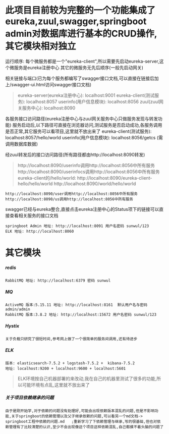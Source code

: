 # 此项目目前较为完整的一个功能集成了eureka,zuul,swagger,springboot admin对数据库进行基本的CRUD操作,其它模块相对独立

运行顺序:
	每个微服务都是一个"eureka-client",所以需要先启动eureka-server,这个微服务是eureka注册中心
	其它的微服务无先后顺序(一般先启动网关)

相关链接与端口(已为每个服务都编写了swagger接口文档,可以直接在链接后加上/swagger-ui.html访问swagger接口文档)
  > eureka-server(eureka注册中心): localhost:9001
	eureka-client(测试服务): localhost:8057
	userinfo(用户信息模块): localhost:8056
	zuul(zuul网关服务中心): localhost:8090

各服务接口访问路径(eureka注册中心与zuul网关服务中心只做服务发现与转发功能)
	服务启动后,以下路径可直接在浏览器访问,测试服务是否启动成功,各服务调用是否正常,其它服务可以看项目,这里就不放出来了
	eureka-client(测试服务): localhost:8057/hello/world
	userinfo(用户信息模块): localhost:8056/getcs (需调用数据库数据)
	
经zuul转发后的接口访问路径(所有路径都由http://localhost:8090转发)
   > http://localhost:8090/userinfo调用http://localhost:8056中所有服务
	http://localhost:8090/userinfocs调用http://localhost:8056中所有服务
	eureka-client的/hello/world:
		http://localhost:8090/eureka-client-hello/hello/world
		http://localhost:8090/world/hello/world

	http://localhost:8090/user调用http://localhost:8056中所有服务
	http://localhost:8090/us调用http://localhost:8056中所有服务

swagger已经与eureka整合,直接点击eureka注册中心的Status项下的链接可以直接查看相关服务的接口文档

    springboot Admin 地址: http://localhost:8091 用户名密码 sunwul/123
    ELK 地址: http://localhost:8060
# 其它模块

##### redis
    RabbitMQ 地址: http://localhost:6379 密码 sunwul
##### MQ
    ActiveMQ 版本:5.15.11 地址: http://localhost:8161  默认用户名与密码 admin/admin
    RabbitMQ 版本:3.8.2 地址: http://localhost:15672 用户名密码 sunwul/123
##### Hystix
    关于负载只研究了很短时间,参考网上做了一个很简单的服务间调用,还有待进步
##### ELK
    版本: elasticsearch-7.5.2 + logstash-7.5.2 +  kibana-7.5.2
    地址: localhost:9200 + localhost:9600 + localhost:5601
  > ELK环境按自己机器部署的来改动,我在自己的机器里测试了很多的功能,所以可能环境有点乱,这里就不放出来了
##### 关于项目依赖继承的问题
    由于是刚开始学,对于依赖的问题没有处理好,可能会出现依赖版本混乱的问题,但是不影响功能,关于springboot的依赖管理以及父子继承依赖的问题,可以看另一个md文档-> springboot工程中依赖的问题.md   ;重新学习了下依赖管理与继承,写的很基础,但也对依赖管理有了比较清楚的认识,至少不会出现像这个项目这样依赖混乱,自己都摸不着头脑的问题了
